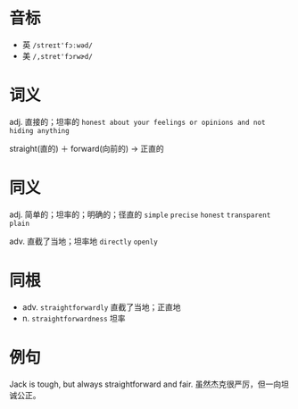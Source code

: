 # 音标

- 英 `/streɪt'fɔːwəd/`
- 美 `/,stret'fɔrwɚd/`

# 词义

adj. 直接的；坦率的
`honest about your feelings or opinions and not hiding anything`



straight(直的) ＋ forward(向前的) → 正直的

# 同义

adj. 简单的；坦率的；明确的；径直的
`simple` `precise` `honest` `transparent` `plain`

adv. 直截了当地；坦率地
`directly` `openly`

# 同根

- adv. `straightforwardly` 直截了当地；正直地
- n. `straightforwardness` 坦率

# 例句

Jack is tough, but always straightforward and fair.
虽然杰克很严厉，但一向坦诚公正。


